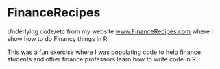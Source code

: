 # FinanceRecipes
Underlying code/etc from my website www.FinanceRecipes.com where I show how to do Financy things in R

This was a fun exercise where I was populating code to help finance students and other finance professors learn how to write code in R.

